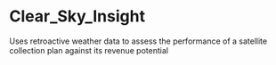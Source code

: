 # Clear_Sky_Insight
Uses retroactive weather data to assess the performance of a satellite collection plan against its revenue potential 
